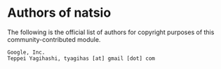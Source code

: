 # Authors of natsio

The following is the official list of authors for copyright purposes of this community-contributed module.

    Google, Inc.
    Teppei Yagihashi, tyagihas [at] gmail [dot] com
